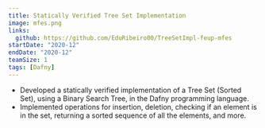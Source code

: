 ```yaml
---
title: Statically Verified Tree Set Implementation
image: mfes.png
links:
  github: https://github.com/EduRibeiro00/TreeSetImpl-feup-mfes
startDate: "2020-12"
endDate: "2020-12"
teamSize: 1
tags: [Dafny]
---
```

* Developed a statically verified implementation of a Tree Set (Sorted Set), using a Binary Search Tree, in the Dafny programming language.
* Implemented operations for insertion, deletion, checking if an element is in the set, returning a sorted sequence of all the elements, and more.